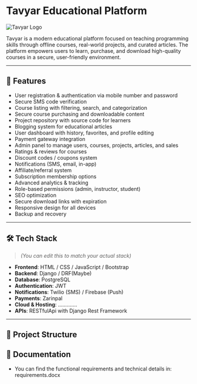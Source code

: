 # Tavyar Educational Platform

![Tavyar Logo](link-to-your-logo-if-you-have-one)  

Tavyar is a modern educational platform focused on teaching programming skills through offline courses, real-world projects, and curated articles. The platform empowers users to learn, purchase, and download high-quality courses in a secure, user-friendly environment.

---

## 🚀 Features

- User registration & authentication via mobile number and password
- Secure SMS code verification
- Course listing with filtering, search, and categorization
- Secure course purchasing and downloadable content
- Project repository with source code for learners
- Blogging system for educational articles
- User dashboard with history, favorites, and profile editing
- Payment gateway integration
- Admin panel to manage users, courses, projects, articles, and sales
- Ratings & reviews for courses
- Discount codes / coupons system
- Notifications (SMS, email, in-app)
- Affiliate/referral system
- Subscription membership options
- Advanced analytics & tracking
- Role-based permissions (admin, instructor, student)
- SEO optimization
- Secure download links with expiration
- Responsive design for all devices
- Backup and recovery

---

## 🛠️ Tech Stack

> *(You can edit this to match your actual stack)*

- **Frontend**: HTML / CSS / JavaScript / Bootstrap 
- **Backend**: Django / DRF(Maybe)
- **Database**: PostgreSQL
- **Authentication**: JWT 
- **Notifications**: Twilio (SMS) / Firebase (Push)
- **Payments**: Zarinpal
- **Cloud & Hosting**: .............
- **APIs**: RESTfulApi with Django Rest Framework

---

## 📂 Project Structure



## 📝 Documentation
- You can find the functional requirements and technical details in:
requirements.docx




